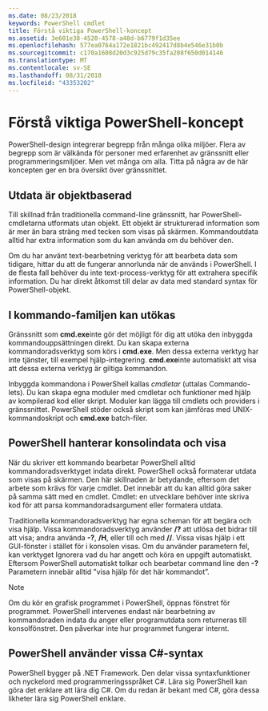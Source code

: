 ```yaml
---
ms.date: 08/23/2018
keywords: PowerShell cmdlet
title: Förstå viktiga PowerShell-koncept
ms.assetid: 3e601e38-4520-4578-a48d-b6779f1d35ee
ms.openlocfilehash: 577ea0764a172e1821bc492417d8b4e546e31b0b
ms.sourcegitcommit: c170a1608d20d3c925d79c35fa208f650d014146
ms.translationtype: MT
ms.contentlocale: sv-SE
ms.lasthandoff: 08/31/2018
ms.locfileid: "43353202"
---
```

# <a name="understanding-important-powershell-concepts"></a>Förstå viktiga PowerShell-koncept

PowerShell-design integrerar begrepp från många olika miljöer. Flera av begrepp som är välkända för personer med erfarenhet av gränssnitt eller programmeringsmiljöer. Men vet många om alla. Titta på några av de här koncepten ger en bra översikt över gränssnittet.

## <a name="output-is-object-based"></a>Utdata är objektbaserad

Till skillnad från traditionella command-line gränssnitt, har PowerShell-cmdletarna utformats utan objekt.
Ett objekt är strukturerad information som är mer än bara sträng med tecken som visas på skärmen. Kommandoutdata alltid har extra information som du kan använda om du behöver den.

Om du har använt text-bearbetning verktyg för att bearbeta data som tidigare, hittar du att de fungerar annorlunda när de används i PowerShell. I de flesta fall behöver du inte text-process-verktyg för att extrahera specifik information. Du har direkt åtkomst till delar av data med standard syntax för PowerShell-objekt.

## <a name="the-command-family-is-extensible"></a>I kommando-familjen kan utökas

Gränssnitt som **cmd.exe**inte gör det möjligt för dig att utöka den inbyggda kommandouppsättningen direkt. Du kan skapa externa kommandoradsverktyg som körs i **cmd.exe**. Men dessa externa verktyg har inte tjänster, till exempel hjälp-integrering. **cmd.exe**inte automatiskt att visa att dessa externa verktyg är giltiga kommandon.

Inbyggda kommandona i PowerShell kallas *cmdletar* (uttalas Commando-lets). Du kan skapa egna moduler med cmdletar och funktioner med hjälp av kompilerad kod eller skript. Moduler kan lägga till cmdlets och providers i gränssnittet. PowerShell stöder också skript som kan jämföras med UNIX-kommandoskript och **cmd.exe** batch-filer.

## <a name="powershell-handles-console-input-and-display"></a>PowerShell hanterar konsolindata och visa

När du skriver ett kommando bearbetar PowerShell alltid kommandoradsverktyget indata direkt. PowerShell också formaterar utdata som visas på skärmen. Den här skillnaden är betydande, eftersom det arbete som krävs för varje cmdlet. Det innebär att du kan alltid göra saker på samma sätt med en cmdlet. Cmdlet: en utvecklare behöver inte skriva kod för att parsa kommandoradsargument eller formatera utdata.

Traditionella kommandoradsverktyg har egna scheman för att begära och visa hjälp. Vissa kommandoradsverktyg använder **/?** att utlösa det bidrar till att visa; andra använda **-?**, **/H**, eller till och med **//**. Vissa visas hjälp i ett GUI-fönster i stället för i konsolen visas. Om du använder parametern fel, kan verktyget Ignorera vad du har angett och köra en uppgift automatiskt.
Eftersom PowerShell automatiskt tolkar och bearbetar command line den **-?** Parametern innebär alltid ”visa hjälp för det här kommandot”.

> [!NOTE]
> Om du kör en grafisk programmet i PowerShell, öppnas fönstret för programmet.
> PowerShell intervenes endast när bearbetning av kommandoraden indata du anger eller programutdata som returneras till konsolfönstret. Den påverkar inte hur programmet fungerar internt.

## <a name="powershell-uses-some-c-syntax"></a>PowerShell använder vissa C#-syntax

PowerShell bygger på .NET Framework. Den delar vissa syntaxfunktioner och nyckelord med programmeringsspråket C#. Lära sig PowerShell kan göra det enklare att lära dig C#. Om du redan är bekant med C#, göra dessa likheter lära sig PowerShell enklare.